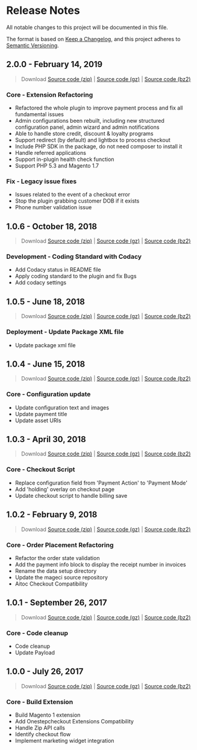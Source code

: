 # Release Notes

All notable changes to this project will be documented in this file.

The format is based on [Keep a Changelog](https://keepachangelog.com/en/1.0.0/),
and this project adheres to [Semantic Versioning](https://semver.org/spec/v2.0.0.html).

## **2.0.0** - February 14, 2019

> Download [Source code (zip)](https://bitbucket.org/zipmoney-platform/zip.magento1/get/v2.0.0.zip) | [Source code (gz)](https://bitbucket.org/zipmoney-platform/zip.magento1/get/v2.0.0.gz) | [Source code (bz2)](https://bitbucket.org/zipmoney-platform/zip.magento1/get/v2.0.0.bz2)

### Core - Extension Refactoring

- Refactored the whole plugin to improve payment process and fix all fundamental issues
- Admin configurations been rebuilt, including new structured configuration panel, admin wizard and admin notifications
- Able to handle store credit, discount & loyalty programs
- Support redirect (by default) and lightbox to process checkout
- Include PHP SDK in the package, do not need composer to install it
- Handle referred applications
- Support in-plugin health check function
- Support PHP 5.3 and Magento 1.7

### Fix - Legacy issue fixes

- Issues related to the event of a checkout error
- Stop the plugin grabbing customer DOB if it exists
- Phone number validation issue

## **1.0.6** - October 18, 2018

> Download [Source code (zip)](https://bitbucket.org/zipmoney-platform/zip.magento1/get/v1.0.6.zip) | [Source code (gz)](https://bitbucket.org/zipmoney-platform/zip.magento1/get/v1.0.6.gz) | [Source code (bz2)](https://bitbucket.org/zipmoney-platform/zip.magento1/get/v1.0.6.bz2)

### Development - Coding Standard with Codacy

- Add Codacy status in README file
- Apply coding standard to the plugin and fix Bugs
- Add codacy settings

## **1.0.5** - June 18, 2018

> Download [Source code (zip)](https://bitbucket.org/zipmoney-platform/zip.magento1/get/v1.0.5.zip) | [Source code (gz)](https://bitbucket.org/zipmoney-platform/zip.magento1/get/v1.0.5.gz) | [Source code (bz2)](https://bitbucket.org/zipmoney-platform/zip.magento1/get/v1.0.5.bz2)

### Deployment - Update Package XML file

- Update package xml file

## **1.0.4** - June 15, 2018

> Download [Source code (zip)](https://bitbucket.org/zipmoney-platform/zip.magento1/get/v1.0.4.zip) | [Source code (gz)](https://bitbucket.org/zipmoney-platform/zip.magento1/get/v1.0.4.gz) | [Source code (bz2)](https://bitbucket.org/zipmoney-platform/zip.magento1/get/v1.0.4.bz2)

### Core - Configuration update

- Update configuration text and images
- Update payment title
- Update asset URIs

## **1.0.3** - April 30, 2018

> Download [Source code (zip)](https://bitbucket.org/zipmoney-platform/zip.magento1/get/v1.0.3.zip) | [Source code (gz)](https://bitbucket.org/zipmoney-platform/zip.magento1/get/v1.0.3.gz) | [Source code (bz2)](https://bitbucket.org/zipmoney-platform/zip.magento1/get/v1.0.3.bz2)

### Core - Checkout Script

- Replace configuration field from 'Payment Action' to 'Payment Mode'
- Add 'holding' overlay on checkout page
- Update checkout script to handle billing save

## **1.0.2** - February 9, 2018

> Download [Source code (zip)](https://bitbucket.org/zipmoney-platform/zip.magento1/get/v1.0.2.zip) | [Source code (gz)](https://bitbucket.org/zipmoney-platform/zip.magento1/get/v1.0.2.gz) | [Source code (bz2)](https://bitbucket.org/zipmoney-platform/zip.magento1/get/v1.0.2.bz2)

### Core - Order Placement Refactoring

- Refactor the order state validation
- Add the payment info block to display the receipt number in invoices
- Rename the data setup directory
- Update the mageci source repository
- Aitoc Checkout Compatibility

## **1.0.1** - September 26, 2017

> Download [Source code (zip)](https://bitbucket.org/zipmoney-platform/zip.magento1/get/v1.0.1.zip) | [Source code (gz)](https://bitbucket.org/zipmoney-platform/zip.magento1/get/v1.0.1.gz) | [Source code (bz2)](https://bitbucket.org/zipmoney-platform/zip.magento1/get/v1.0.1.bz2)

### Core - Code cleanup

- Code cleanup
- Update Payload

## **1.0.0** - July 26, 2017

> Download [Source code (zip)](https://bitbucket.org/zipmoney-platform/zip.magento1/get/v1.0.0.zip) | [Source code (gz)](https://bitbucket.org/zipmoney-platform/zip.magento1/get/v1.0.0.gz) | [Source code (bz2)](https://bitbucket.org/zipmoney-platform/zip.magento1/get/v1.0.0.bz2)

### Core - Build Extension

- Build Magento 1 extension
- Add Onestepcheckout Extensions Compatibility
- Handle Zip API calls
- Identify checkout flow
- Implement marketing widget integration
  